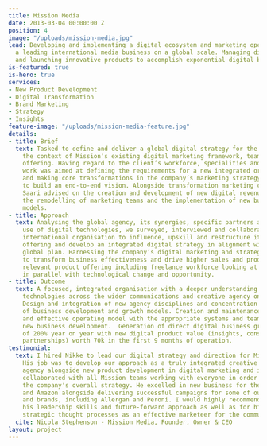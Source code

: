 ```yaml
---
title: Mission Media
date: 2013-03-04 00:00:00 Z
position: 4
image: "/uploads/mission-media.jpg"
lead: Developing and implementing a digital ecosystem and marketing operation for
  a leading international media business on a global scale. Managing digital teams
  and launching innovative products to accomplish exponential digital business growth.
is-featured: true
is-hero: true
services:
- New Product Development
- Digital Transformation
- Brand Marketing
- Strategy
- Insights
feature-image: "/uploads/mission-media-feature.jpg"
details:
- title: Brief
  text: Tasked to define and deliver a global digital strategy for the company in
    the context of Mission’s existing digital marketing framework, teams and international
    offering. Having regard to the client’s workforce, specialities and skills, our
    work was aimed at defining the requirements for a new integrated organisation
    and making core transformations in the company’s marketing strategy and operations
    to build an end-to-end vision. Alongside transformation marketing consultancy,
    Saari advised on the creation and development of new digital revenue streams,
    the remodelling of marketing teams and the implementation of new business growth
    models.
- title: Approach
  text: Analysing the global agency, its synergies, specific partners and the company’s
    use of digital technologies, we surveyed, interviewed and collaborated with the
    international organisation to influence, upskill and restructure its digital marketing
    offering and develop an integrated digital strategy in alignment with the company’s
    global plan. Harnessing the company’s digital marketing and strategic operations
    to transform business effectiveness and drive higher sales and productivity. Defining
    relevant product offering including freelance workforce looking at creativity
    in parallel with technological change and opportunity.
- title: Outcome
  text: A focused, integrated organisation with a deeper understanding of digital
    technologies across the wider communications and creative agency on a global scale.
    Design and integration of new agency disciplines and concentration on new areas
    of business development and growth models. Creation and maintenance of a robust
    and effective operating model with the appropriate systems and teams as part of
    new business development.  Generation of direct digital business growth just short
    of 200% year on year with new digital product value (insights, consultancy & new
    partnerships) worth 70k in the first 9 months of operation.
testimonial:
  text: I hired Nikke to lead our digital strategy and direction for Mission Media.
    His job was to develop our approach as a truly integrated creative communications
    agency alongside new product development in digital marketing and insights.  Nikke
    collaborated with all Mission teams working with everyone in order to develop
    the company's overall strategy. He excelled in new business for the likes of Unilever
    and Amazon alongside delivering successful campaigns for some of our biggest clients
    and brands, including Allergan and Peroni. I would highly recommend Nikke for
    his leadership skills and future-forward approach as well as for his progressive,
    strategic thought processes as an effective marketeer for the communications business.
  cite: Nicola Stephenson - Mission Media, Founder, Owner & CEO
layout: project
---
```


